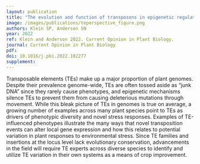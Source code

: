 ```yaml
---
layout: publication
title: "The evolution and function of transposons in epigenetic regulation in response to the environment"
image: /images/publications/teperspective_figure.png
authors: Klein SP, Anderson SN
year: 2022
ref: Klein and Anderson 2022. Current Opinion in Plant Biology.
journal: Current Opinion in Plant Biology
pdf: 
doi: 10.1016/j.pbi.2022.102277
supplement: 
---
```


Transposable elements (TEs) make up a major proportion of plant genomes. Despite their prevalence genome-wide, TEs are often tossed aside as “junk DNA” since they rarely cause phenotypes, and epigenetic mechanisms silence TEs to prevent them from causing deleterious mutations through movement. While this bleak picture of TEs in genomes is true on average, a growing number of examples across many plant species point to TEs as drivers of phenotypic diversity and novel stress responses. Examples of TE-influenced phenotypes illustrate the many ways that novel transposition events can alter local gene expression and how this relates to potential variation in plant responses to environmental stress. Since TE families and insertions at the locus level lack evolutionary conservation, advancements in the field will require TE experts across diverse species to identify and utilize TE variation in their own systems as a means of crop improvement.
